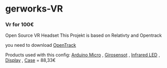 # gerworks-VR
### Vr for 100€
Open Source VR Headset
This Projekt is based on Relativty
and Opentrack

you need to download [OpenTrack](https://github.com/opentrack/opentrack/releases/download/opentrack-2021.2.0/opentrack-win32-portable-2021.2.0.7z)


Products used with this config:
[Arduino Micro](https://www.aliexpress.com/item/1005001706390728.html) , [Girosensot](https://www.aliexpress.com/item/32761922595.html) , [Infrared LED](https://www.aliexpress.com/item/1005002655434560.html) , [Display](https://www.aliexpress.com/item/32884621131.html) , [Case](https://www.aliexpress.com/item/1005002549285047.html) = 88,33€

